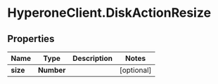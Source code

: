 # HyperoneClient.DiskActionResize

## Properties

Name | Type | Description | Notes
------------ | ------------- | ------------- | -------------
**size** | **Number** |  | [optional] 


